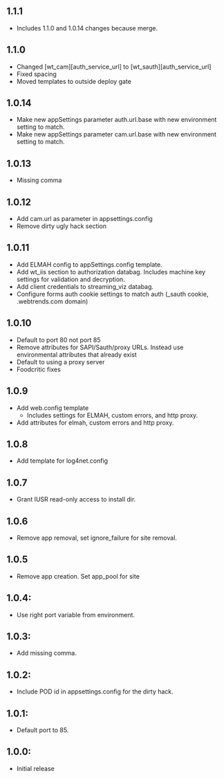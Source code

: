## 1.1.1
* Includes 1.1.0 and 1.0.14 changes because merge.

## 1.1.0
* Changed [wt_cam][auth_service_url] to [wt_sauth][auth_service_url]
* Fixed spacing
* Moved templates to outside deploy gate

## 1.0.14
* Make new appSettings parameter auth.url.base with new environment setting to match.
* Make new appSettings parameter cam.url.base with new environment setting to match.

## 1.0.13
* Missing comma

## 1.0.12
* Add cam.url as parameter in appsettings.config
* Remove dirty ugly hack section

## 1.0.11
* Add ELMAH config to appSettings.config template.
* Add wt_iis section to authorization databag. Includes machine key settings for validation and decryption.
* Add client credentials to streaming_viz databag.
* Configure forms auth cookie settings to match auth (_sauth cookie, .webtrends.com domain)

## 1.0.10
* Default to port 80 not port 85
* Remove attributes for SAPI/Sauth/proxy URLs.  Instead use environmental attributes that already exist
* Default to using a proxy server
* Foodcritic fixes

## 1.0.9
* Add web.config template
    * Includes settings for ELMAH, custom errors, and http proxy.
* Add attributes for elmah, custom errors and http proxy.

## 1.0.8
* Add template for log4net.config

## 1.0.7
* Grant IUSR read-only access to install dir.

## 1.0.6
* Remove app removal, set ignore_failure for site removal.

## 1.0.5
* Remove app creation. Set app_pool for site

## 1.0.4:
* Use right port variable from environment.

## 1.0.3:
* Add missing comma.

## 1.0.2:
* Include POD id in appsettings.config for the dirty hack.

## 1.0.1:
* Default port to 85.

## 1.0.0:
* Initial release
